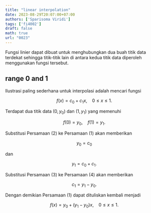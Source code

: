 ```yaml
---
title: "linear interpolation"
date: 2023-08-29T20:07:00+07:00
authors: ['Sparisoma Viridi']
tags: ['fi4002']
draft: false
math: true
url: "0023"
---
```

Fungsi linier dapat dibuat untuk menghubungkan dua buah titik data terdekat sehingga titik-titik lain di antara kedua titik data diperoleh menggunakan fungsi tersebut.


## range 0 and 1
Ilustrasi paling sederhana untuk interpolasi adalah mencari fungsi

$$\tag{1}
f(x) = c_0 + c_1 x, \ \ \ \ 0 \le x \le 1.
$$

Terdapat dua titik data $(0, y_0)$ dan $(1, y_1)$ yang memenuhi

$$\tag{2}
f(0) = y_0, \ \ \ \ f(1) = y_1.
$$

Substitusi Persamaan (2) ke Persamaan (1) akan memberikan

$$\tag{3}
y_0 = c_0
$$

dan

$$\tag{4}
y_1 = c_0 + c_1.
$$

Substitusi Persamaan (3) ke Persamaan (4) akan memberikan

$$\tag{5}
c_1 = y_1 - y_0.
$$

Dengan demikian Persamaan (1) dapat dituliskan kembali menjadi

$$\tag{6}
f(x) = y_0 + (y_1 - y_0) x, \ \ \ \ 0 \le x \le 1.
$$
